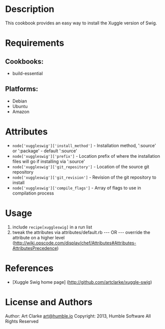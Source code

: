 Description
===========

This cookbook provides an easy way to install the Xuggle version of Swig.

Requirements
============

## Cookbooks:

* build-essential

## Platforms:

* Debian
* Ubuntu
* Amazon

Attributes
==========

* `node['xuggleswig']['install_method']` - Installation method, ':source' or ':package' - default ':source'
* `node['xuggleswig']['prefix']` - Location prefix of where the installation files will go if installing via ':source'
* `node['xuggleswig']['git_repository']` - Location of the source git repository
* `node['xuggleswig']['git_revision']` - Revision of the git repository to install
* `node['xuggleswig']['compile_flags']` - Array of flags to use in compilation process

Usage
=====

1) include `recipe[xuggleswig]` in a run list
2) tweak the attributes via attributes/default.rb
    --- OR ---
    override the attribute on a higher level (http://wiki.opscode.com/display/chef/Attributes#Attributes-AttributesPrecedence)

References
==========

* [Xuggle Swig home page] (http://github.com/artclarke/xuggle-swig)

License and Authors
===================

Author: Art Clarke <art@humble.io>
Copyright: 2013, Humble Software
All Rights Reserved

